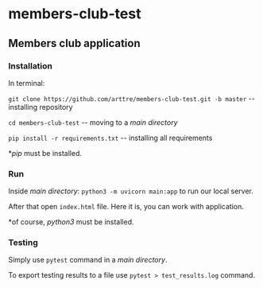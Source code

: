 # members-club-test

## Members club application

### Installation
In terminal:

```git clone https://github.com/arttre/members-club-test.git -b master``` -- installing repository

```cd members-club-test``` -- moving to a _main directory_

```pip install -r requirements.txt``` -- installing all requirements

*_pip_ must be installed.

### Run

Inside _main directory_:
```python3 -m uvicorn main:app```
to run our local server.

After that open ```index.html``` file.
Here it is, you can work with application.

*of course, _python3_ must be installed.

### Testing

Simply use ```pytest``` command in a _main directory_.

To export testing results to a file use ```pytest > test_results.log``` command.
